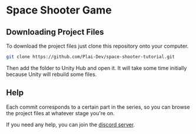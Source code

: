 # Space Shooter Game

## Downloading Project Files
To download the project files just clone this repository onto your computer. 

```sh
git clone https://github.com/Plai-Dev/space-shooter-tutorial.git
```

Then add the folder to Unity Hub and open it.
It will take some time initially because Unity will rebuild some files.

## Help
Each commit corresponds to a certain part in the series, so you can browse the project files at whatever stage you're on.

If you need any help, you can join the [discord server](https://discord.gg/plai).